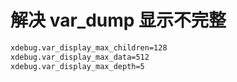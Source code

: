 # 解决 var_dump 显示不完整

```txt
xdebug.var_display_max_children=128
xdebug.var_display_max_data=512
xdebug.var_display_max_depth=5
```

